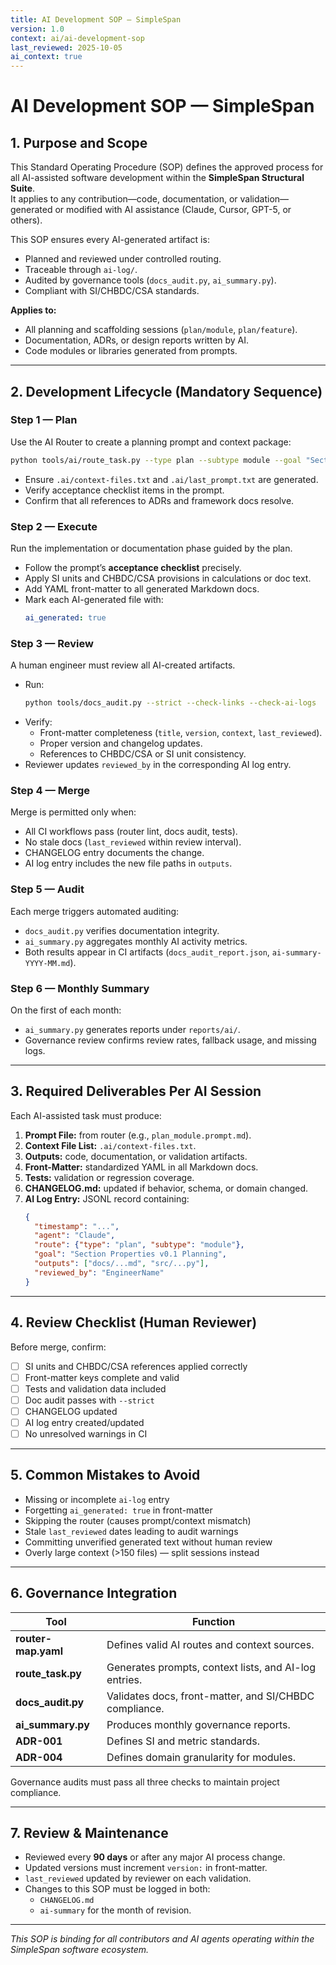```yaml
---
title: AI Development SOP — SimpleSpan
version: 1.0
context: ai/ai-development-sop
last_reviewed: 2025-10-05
ai_context: true
---
```


# AI Development SOP — SimpleSpan

## 1. Purpose and Scope
This Standard Operating Procedure (SOP) defines the approved process for all AI-assisted software development within the **SimpleSpan Structural Suite**.  
It applies to any contribution—code, documentation, or validation—generated or modified with AI assistance (Claude, Cursor, GPT-5, or others).

This SOP ensures every AI-generated artifact is:
- Planned and reviewed under controlled routing.
- Traceable through `ai-log/`.
- Audited by governance tools (`docs_audit.py`, `ai_summary.py`).
- Compliant with SI/CHBDC/CSA standards.

**Applies to:**
- All planning and scaffolding sessions (`plan/module`, `plan/feature`).
- Documentation, ADRs, or design reports written by AI.
- Code modules or libraries generated from prompts.

---

## 2. Development Lifecycle (Mandatory Sequence)

### **Step 1 — Plan**
Use the AI Router to create a planning prompt and context package:
```bash
python tools/ai/route_task.py --type plan --subtype module --goal "Section Properties v0.1 Planning" --agent "Claude"
```
- Ensure `.ai/context-files.txt` and `.ai/last_prompt.txt` are generated.
- Verify acceptance checklist items in the prompt.
- Confirm that all references to ADRs and framework docs resolve.

### **Step 2 — Execute**
Run the implementation or documentation phase guided by the plan.
- Follow the prompt’s **acceptance checklist** precisely.
- Apply SI units and CHBDC/CSA provisions in calculations or doc text.
- Add YAML front-matter to all generated Markdown docs.
- Mark each AI-generated file with:
  ```yaml
  ai_generated: true
  ```

### **Step 3 — Review**
A human engineer must review all AI-created artifacts.
- Run:
  ```bash
  python tools/docs_audit.py --strict --check-links --check-ai-logs
  ```
- Verify:
  - Front-matter completeness (`title`, `version`, `context`, `last_reviewed`).
  - Proper version and changelog updates.
  - References to CHBDC/CSA or SI unit consistency.
- Reviewer updates `reviewed_by` in the corresponding AI log entry.

### **Step 4 — Merge**
Merge is permitted only when:
- All CI workflows pass (router lint, docs audit, tests).
- No stale docs (`last_reviewed` within review interval).
- CHANGELOG entry documents the change.
- AI log entry includes the new file paths in `outputs`.

### **Step 5 — Audit**
Each merge triggers automated auditing:
- `docs_audit.py` verifies documentation integrity.
- `ai_summary.py` aggregates monthly AI activity metrics.
- Both results appear in CI artifacts (`docs_audit_report.json`, `ai-summary-YYYY-MM.md`).

### **Step 6 — Monthly Summary**
On the first of each month:
- `ai_summary.py` generates reports under `reports/ai/`.
- Governance review confirms review rates, fallback usage, and missing logs.

---

## 3. Required Deliverables Per AI Session
Each AI-assisted task must produce:
1. **Prompt File:** from router (e.g., `plan_module.prompt.md`).
2. **Context File List:** `.ai/context-files.txt`.
3. **Outputs:** code, documentation, or validation artifacts.
4. **Front-Matter:** standardized YAML in all Markdown docs.
5. **Tests:** validation or regression coverage.
6. **CHANGELOG.md:** updated if behavior, schema, or domain changed.
7. **AI Log Entry:** JSONL record containing:
   ```json
   {
     "timestamp": "...",
     "agent": "Claude",
     "route": {"type": "plan", "subtype": "module"},
     "goal": "Section Properties v0.1 Planning",
     "outputs": ["docs/...md", "src/...py"],
     "reviewed_by": "EngineerName"
   }
   ```

---

## 4. Review Checklist (Human Reviewer)
Before merge, confirm:
- [ ] SI units and CHBDC/CSA references applied correctly  
- [ ] Front-matter keys complete and valid  
- [ ] Tests and validation data included  
- [ ] Doc audit passes with `--strict`  
- [ ] CHANGELOG updated  
- [ ] AI log entry created/updated  
- [ ] No unresolved warnings in CI  

---

## 5. Common Mistakes to Avoid
- Missing or incomplete `ai-log` entry  
- Forgetting `ai_generated: true` in front-matter  
- Skipping the router (causes prompt/context mismatch)  
- Stale `last_reviewed` dates leading to audit warnings  
- Committing unverified generated text without human review  
- Overly large context (>150 files) — split sessions instead  

---

## 6. Governance Integration
| Tool | Function |
|------|-----------|
| **router-map.yaml** | Defines valid AI routes and context sources. |
| **route_task.py** | Generates prompts, context lists, and AI-log entries. |
| **docs_audit.py** | Validates docs, front-matter, and SI/CHBDC compliance. |
| **ai_summary.py** | Produces monthly governance reports. |
| **ADR-001** | Defines SI and metric standards. |
| **ADR-004** | Defines domain granularity for modules. |

Governance audits must pass all three checks to maintain project compliance.

---

## 7. Review & Maintenance
- Reviewed every **90 days** or after any major AI process change.
- Updated versions must increment `version:` in front-matter.
- `last_reviewed` updated by reviewer on each validation.
- Changes to this SOP must be logged in both:
  - `CHANGELOG.md`
  - `ai-summary` for the month of revision.

---

*This SOP is binding for all contributors and AI agents operating within the SimpleSpan software ecosystem.*